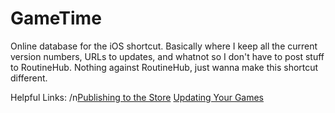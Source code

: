 # GameTime
Online database for the iOS shortcut. 
Basically where I keep all the current version numbers, URLs to updates, and whatnot so I don't have to post stuff to RoutineHub. 
Nothing against RoutineHub, just wanna make this shortcut different. 

Helpful Links:
/n[Publishing to the Store](StorePublishingInstructiona)
[Updating Your Games](UpdatingGamesInstructiona)
